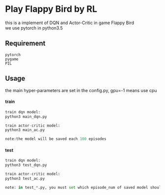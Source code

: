 # Play Flappy Bird by RL  

this is a implement of DQN and Actor-Critic in game Flappy Bird  
we use pytorch in python3.5

## Requirement
```
pytorch
pygame
PIL
```

    
    
## Usage
the main hyper-parameters are set in the config.py, gpu=-1 means use cpu
#### train
```python
train dqn model:
python3 main_dqn.py

train actor-critic model:
python3 main_ac.py

note:the model will be saved each 100 episodes
```
#### test
```python
train dqn model:
python3 test_dqn.py

train actor-critic model:
python3 test_ac.py

note: in test_*.py, you must set which episode_num of saved model should be load to be tested
```